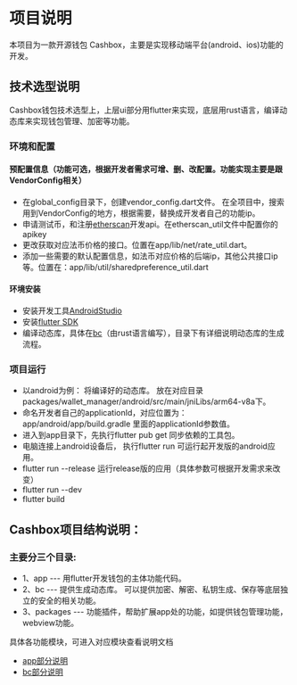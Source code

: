 # 项目说明
本项目为一款开源钱包 Cashbox，主要是实现移动端平台(android、ios)功能的开发。

## 技术选型说明
Cashbox钱包技术选型上，上层ui部分用flutter来实现，底层用rust语言，编译动态库来实现钱包管理、加密等功能。

### 环境和配置
#### 预配置信息（功能可选，根据开发者需求可增、删、改配置。功能实现主要是跟VendorConfig相关）
-  在global_config目录下，创建vendor_config.dart文件。  在全项目中，搜索用到VendorConfig的地方，根据需要，替换成开发者自己的功能ip。
-  申请测试币，和注册[etherscan](https://etherscan.io/)开发api。在etherscan_util文件中配置你的apikey
-  更改获取对应法币价格的接口。位置在app/lib/net/rate_util.dart。
-  添加一些需要的默认配置信息，如法币对应价格的后端ip，其他公共接口ip等。位置在：app/lib/util/sharedpreference_util.dart

#### 环境安装
-  安装开发工具[AndroidStudio](https://developer.android.com/studio/index.html)
-  安装[flutter SDK](https://flutterchina.club/get-started/install/)
-  编译动态库，具体在[bc](https://github.com/scryinfo/cashbox/blob/master/bc/README.md)（由rust语言编写），目录下有详细说明动态库的生成流程。

### 项目运行
   - 以android为例： 将编译好的动态库。 放在对应目录packages/wallet_manager/android/src/main/jniLibs/arm64-v8a下。
   - 命名开发者自己的applicationId，对应位置为：app/android/app/build.gradle 里面的applicationId参数值。
   - 进入到app目录下，先执行flutter pub get 同步依赖的工具包。
   - 电脑连接上android设备后， 执行flutter run    可运行起开发版的android应用。
   - flutter run --release 运行release版的应用（具体参数可根据开发需求来改变）
   - flutter run --dev
   - flutter build

## Cashbox项目结构说明：
### 主要分三个目录:
- 1、app --- 用flutter开发钱包的主体功能代码。
- 2、bc --- 提供生成动态库。 可以提供加密、解密、私钥生成、保存等底层独立的安全的相关功能。
- 3、packages --- 功能插件，帮助扩展app处的功能，如提供钱包管理功能，webview功能。

具体各功能模块，可进入对应模块查看说明文档
- [app部分说明](https://github.com/scryinfo/cashbox/blob/master/app/README.md)
- [bc部分说明](https://github.com/scryinfo/cashbox/blob/master/bc/README.md)

